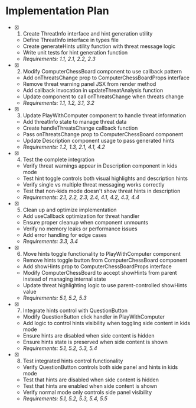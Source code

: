 # Implementation Plan

- [x] 1. Create ThreatInfo interface and hint generation utility

  - Define ThreatInfo interface in types file
  - Create generateHints utility function with threat message logic
  - Write unit tests for hint generation function
  - _Requirements: 1.1, 2.1, 2.2, 2.3_

- [x] 2. Modify ComputerChessBoard component to use callback pattern

  - Add onThreatsChange prop to ComputerChessBoardProps interface
  - Remove threat warning panel JSX from render method
  - Add callback invocation in updateThreatAnalysis function
  - Update component to call onThreatsChange when threats change
  - _Requirements: 1.1, 1.2, 3.1, 3.2_

- [x] 3. Update PlayWithComputer component to handle threat information

  - Add threatInfo state to manage threat data
  - Create handleThreatsChange callback function
  - Pass onThreatsChange prop to ComputerChessBoard component
  - Update Description component usage to pass generated hints
  - _Requirements: 1.2, 1.3, 2.1, 4.1, 4.2_

- [x] 4. Test the complete integration

  - Verify threat warnings appear in Description component in kids mode
  - Test hint toggle controls both visual highlights and description hints
  - Verify single vs multiple threat messaging works correctly
  - Test that non-kids mode doesn't show threat hints in description
  - _Requirements: 2.1, 2.2, 2.3, 2.4, 4.1, 4.2, 4.3, 4.4_

- [x] 5. Clean up and optimize implementation

  - Add useCallback optimization for threat handler
  - Ensure proper cleanup when component unmounts
  - Verify no memory leaks or performance issues
  - Add error handling for edge cases
  - _Requirements: 3.3, 3.4_

- [x] 6. Move hints toggle functionality to PlayWithComputer component

  - Remove hints toggle button from ComputerChessBoard component
  - Add showHints prop to ComputerChessBoardProps interface
  - Modify ComputerChessBoard to accept showHints from parent instead of managing internal state
  - Update threat highlighting logic to use parent-controlled showHints value
  - _Requirements: 5.1, 5.2, 5.3_

- [x] 7. Integrate hints control with QuestionButton

  - Modify QuestionButton click handler in PlayWithComputer
  - Add logic to control hints visibility when toggling side content in kids mode
  - Ensure hints are disabled when side content is hidden
  - Ensure hints state is preserved when side content is shown
  - _Requirements: 5.1, 5.2, 5.3, 5.4_

- [x] 8. Test integrated hints control functionality
  - Verify QuestionButton controls both side panel and hints in kids mode
  - Test that hints are disabled when side content is hidden
  - Test that hints are enabled when side content is shown
  - Verify normal mode only controls side panel visibility
  - _Requirements: 5.1, 5.2, 5.3, 5.4, 5.5_

